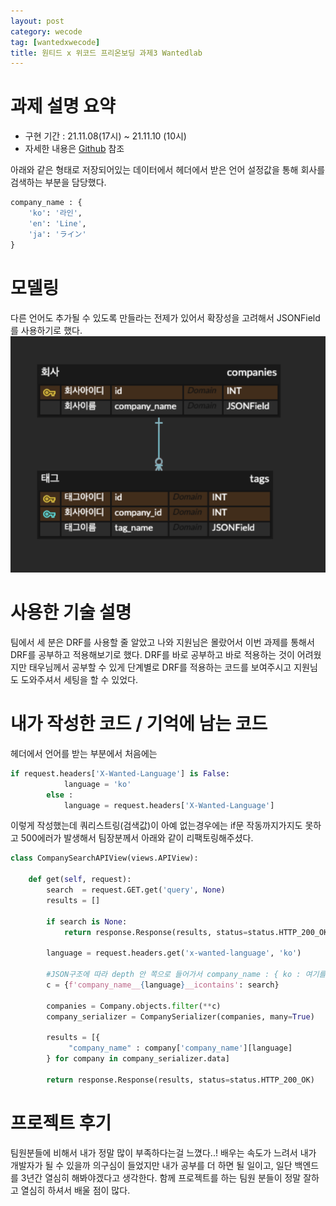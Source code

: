 ```yaml
---
layout: post
category: wecode
tag: [wantedxwecode]
title: 원티드 x 위코드 프리온보딩 과제3 Wantedlab
---
```


# 과제 설명 요약
- 구현 기간 : 21.11.08(17시) ~ 21.11.10 (10시)
- 자세한 내용은 [Github](https://github.com/Wanted-Preonboarding-Backend-1st-G5/Assignment3-TW-JW-YY) 참조

아래와 같은 형태로 저장되어있는 데이터에서 헤더에서 받은 언어 설정값을 통해 회사를 검색하는 부분을 담당했다.

```python
company_name : {
    'ko': '라인',
    'en': 'Line',
    'ja': 'ライン'
}
```

# 모델링

다른 언어도 추가될 수 있도록 만들라는 전제가 있어서 확장성을 고려해서 JSONField를 사용하기로 했다.
![JSON](/public/img/json.png)
# 사용한 기술 설명
팀에서 세 분은 DRF를 사용할 줄 알았고 나와 지원님은 몰랐어서 이번 과제를 통해서 DRF를 공부하고 적용해보기로 했다. DRF를 바로 공부하고 바로 적용하는 것이 어려웠지만 태우님께서 공부할 수 있게 단계별로 DRF를 적용하는 코드를 보여주시고 지원님도 도와주셔서 세팅을 할 수 있었다.

# 내가 작성한 코드 / 기억에 남는 코드

헤더에서 언어를 받는 부분에서 처음에는 
```python
if request.headers['X-Wanted-Language'] is False:
            language = 'ko'
        else :
            language = request.headers['X-Wanted-Language']
```
이렇게 작성했는데 쿼리스트링(검색값)이 아예 없는경우에는 if문 작동까지가지도 못하고 500에러가 발생해서 팀장분께서 아래와 같이 리팩토링해주셨다.   

```python
class CompanySearchAPIView(views.APIView):

    def get(self, request):
        search  = request.GET.get('query', None)
        results = []

        if search is None:
            return response.Response(results, status=status.HTTP_200_OK)

        language = request.headers.get('x-wanted-language', 'ko')

        #JSON구조에 따라 depth 안 쪽으로 들어가서 company_name : { ko : 여기를 검색 } 하도록 함    
        c = {f'company_name__{language}__icontains': search}

        companies = Company.objects.filter(**c)
        company_serializer = CompanySerializer(companies, many=True)

        results = [{
             "company_name" : company['company_name'][language]
        } for company in company_serializer.data]

        return response.Response(results, status=status.HTTP_200_OK)
```


# 프로젝트 후기

팀원분들에 비해서 내가 정말 많이 부족하다는걸 느꼈다..! 배우는 속도가 느려서 내가 개발자가 될 수 있을까 의구심이 들었지만 내가 공부를 더 하면 될 일이고, 일단 백엔드를 3년간 열심히 해봐야겠다고 생각한다. 함께 프로젝트를 하는 팀원 분들이 정말 잘하고 열심히 하셔서 배울 점이 많다. 